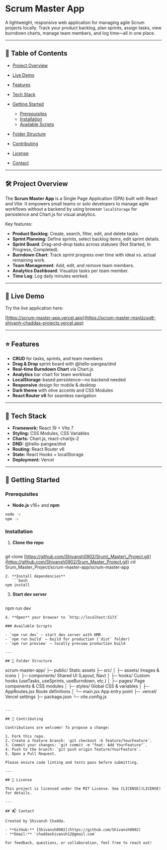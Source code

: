 # Scrum Master App

A lightweight, responsive web application for managing agile Scrum projects locally. Track your product backlog, plan sprints, assign tasks, view burndown charts, manage team members, and log time—all in one place.

---

## 📖 Table of Contents

* [Project Overview](#project-overview)
* [Live Demo](#live-demo)
* [Features](#features)
* [Tech Stack](#tech-stack)
* [Getting Started](#getting-started)

  * [Prerequisites](#prerequisites)
  * [Installation](#installation)
  * [Available Scripts](#available-scripts)
* [Folder Structure](#folder-structure)
* [Contributing](#contributing)
* [License](#license)
* [Contact](#contact)

---

## 🛠 Project Overview

The **Scrum Master App** is a Single Page Application (SPA) built with React and Vite. It empowers small teams or solo developers to manage agile workflows without a backend by using browser `localStorage` for persistence and Chart.js for visual analytics.

Key features:

* **Product Backlog**: Create, search, filter, edit, and delete tasks.
* **Sprint Planning**: Define sprints, select backlog items, edit sprint details.
* **Sprint Board**: Drag-and-drop tasks across statuses (Not Started, In Progress, Completed).
* **Burndown Chart**: Track sprint progress over time with ideal vs. actual remaining work.
* **Team Management**: Add, edit, and remove team members.
* **Analytics Dashboard**: Visualize tasks per team member.
* **Time Log**: Log daily minutes worked.

---

## 🚀 Live Demo

Try the live application here:

[https://scrum-master-app.vercel.app](https://scrum-master-msnlzcsg8-shivanh-chaddas-projects.vercel.app)

---

## ⭐ Features

* **CRUD** for tasks, sprints, and team members
* **Drag & Drop** sprint board with @hello-pangea/dnd
* **Real-time Burndown Chart** via Chart.js
* **Analytics** bar chart for team workload
* **LocalStorage**-based persistence—no backend needed
* **Responsive** design for mobile & desktop
* **Dark theme** with olive accents and CSS Modules
* **React Router v6** for seamless navigation

---

## 🧰 Tech Stack

* **Framework:** React 19 + Vite 7
* **Styling:** CSS Modules, CSS Variables
* **Charts:** Chart.js, react-chartjs-2
* **DND:** @hello-pangea/dnd
* **Routing:** React Router v6
* **State:** React Hooks + localStorage
* **Deployment:** Vercel

---

## 🎯 Getting Started

### Prerequisites

* **Node.js** v16+ and **npm**

```bash
node -v
npm -v
```

### Installation

1. **Clone the repo**

   ```bash
   ```

git clone [https://github.com/Shivansh0902/Srum\_Master\_Project.git](https://github.com/Shivansh0902/Srum_Master_Project.git)
cd Srum\_Master\_Project/scrum-master-app/scrum-master-app

````
2. **Install dependencies**
   ```bash
npm install
````

3. **Start dev server**

   ```bash
   ```

npm run dev

```
4. **Open** your browser to `http://localhost:5173`

### Available Scripts

- `npm run dev` — start dev server with HMR
- `npm run build` — build for production (`dist` folder)
- `npm run preview` — locally preview production build

---

## 📁 Folder Structure

```

scrum-master-app/
├─ public/                  Static assets
├─ src/
│  ├─ assets/               Images & icons
│  ├─ components/           Shared UI (Layout, Nav)
│  ├─ hooks/                Custom hooks (useTasks, useSprints, useBurndown, etc.)
│  ├─ pages/                Page components & CSS modules
│  ├─ styles/               Global CSS & variables
│  ├─ AppRoutes.jsx         Route definitions
│  └─ main.jsx              App entry point
├─ .vercel/                 Vercel settings
├─ package.json
└─ vite.config.js

```

---

## 🤝 Contributing

Contributions are welcome! To propose a change:

1. Fork this repo.
2. Create a feature branch: `git checkout -b feature/YourFeature`.
3. Commit your changes: `git commit -m "feat: Add YourFeature"`.
4. Push to the branch: `git push origin feature/YourFeature`.
5. Open a Pull Request.

Please ensure code linting and tests pass before submitting.

---

## 📜 License

This project is licensed under the MIT License. See [LICENSE](LICENSE) for details.

---

## 📬 Contact

Created by Shivansh Chadda.

- **GitHub:** [Shivansh0902](https://github.com/Shivansh0902)
- **Email:** `chaddashivansh12@gmail.com`

For feedback, questions, or collaboration, feel free to reach out!

